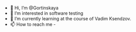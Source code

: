 - 👋 Hi, I’m @Gortinskaya
- 👀 I’m interested in software testing  
- 🌱 I’m currently learning at the course of Vadim Ksendzov.
- 📫 How to reach me -

<!---
Gortinskaya/Gortinskaya is a ✨ special ✨ repository because its `README.md` (this file) appears on your GitHub profile.
You can click the Preview link to take a look at your changes.
--->
